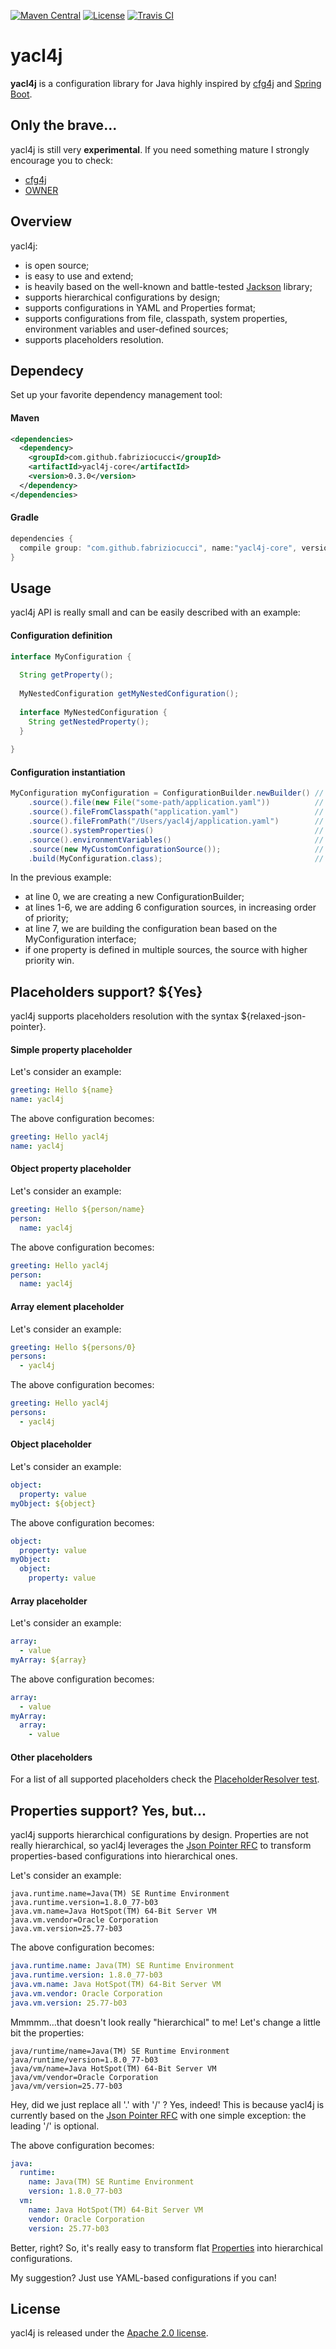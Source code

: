 [![Maven Central](https://img.shields.io/maven-central/v/com.github.fabriziocucci/yacl4j.svg)](http://search.maven.org/#search|ga|1|com.github.fabriziocucci.yacl4j)
[![License](https://img.shields.io/github/license/fabriziocucci/yacl4j.svg)](https://github.com/fabriziocucci/yacl4j/blob/master/LICENSE)
[![Travis CI](https://img.shields.io/travis/fabriziocucci/yacl4j/master.svg)](https://travis-ci.org/fabriziocucci/yacl4j)

# yacl4j
**yacl4j** is a configuration library for Java highly inspired by [cfg4j](https://github.com/cfg4j/cfg4j) and [Spring Boot](https://github.com/spring-projects/spring-boot).

## Only the brave...
yacl4j is still very **experimental**. If you need something mature I strongly encourage you to check:
- [cfg4j](https://github.com/cfg4j/cfg4j)
- [OWNER](https://github.com/lviggiano/owner)

## Overview
yacl4j:
- is open source;
- is easy to use and extend;
- is heavily based on the well-known and battle-tested [Jackson](https://github.com/FasterXML/jackson) library;
- supports hierarchical configurations by design;
- supports configurations in YAML and Properties format;
- supports configurations from file, classpath, system properties, environment variables and user-defined sources;
- supports placeholders resolution.

## Dependecy
Set up your favorite dependency management tool:

#### Maven
```xml
<dependencies>
  <dependency>
    <groupId>com.github.fabriziocucci</groupId>
    <artifactId>yacl4j-core</artifactId>
    <version>0.3.0</version>
  </dependency>
</dependencies>
```

#### Gradle
```groovy
dependencies {
  compile group: "com.github.fabriziocucci", name:"yacl4j-core", version: "0.3.0"
}
```

## Usage
yacl4j API is really small and can be easily described with an example:

#### Configuration definition
```java
interface MyConfiguration {
  
  String getProperty();
  
  MyNestedConfiguration getMyNestedConfiguration();
  
  interface MyNestedConfiguration {
    String getNestedProperty();
  }
  
}
```

#### Configuration instantiation
```java
MyConfiguration myConfiguration = ConfigurationBuilder.newBuilder() // #0
    .source().file(new File("some-path/application.yaml"))          // #1
    .source().fileFromClasspath("application.yaml")                 // #2
    .source().fileFromPath("/Users/yacl4j/application.yaml")        // #3
    .source().systemProperties()                                    // #4
    .source().environmentVariables()                                // #5
    .source(new MyCustomConfigurationSource());                     // #6
    .build(MyConfiguration.class);                                  // #7
```

In the previous example:
- at line 0, we are creating a new ConfigurationBuilder;
- at lines 1-6, we are adding 6 configuration sources, in increasing order of priority;
- at line 7, we are building the configuration bean based on the MyConfiguration interface;
- if one property is defined in multiple sources, the source with higher priority win.

## Placeholders support? ${Yes}
yacl4j supports placeholders resolution with the syntax ${relaxed-json-pointer}.

#### Simple property placeholder

Let's consider an example:

```yaml
greeting: Hello ${name}
name: yacl4j
```

The above configuration becomes:

```yaml
greeting: Hello yacl4j
name: yacl4j
```

#### Object property placeholder

Let's consider an example:

```yaml
greeting: Hello ${person/name}
person:
  name: yacl4j
```

The above configuration becomes:

```yaml
greeting: Hello yacl4j
person:
  name: yacl4j
```

#### Array element placeholder

Let's consider an example:

```yaml
greeting: Hello ${persons/0}
persons:
  - yacl4j
```

The above configuration becomes:

```yaml
greeting: Hello yacl4j
persons:
  - yacl4j
```

#### Object placeholder

Let's consider an example:

```yaml
object: 
  property: value
myObject: ${object}
```

The above configuration becomes:

```yaml
object: 
  property: value
myObject:
  object: 
    property: value
```

#### Array placeholder

Let's consider an example:

```yaml
array: 
  - value
myArray: ${array} 
```

The above configuration becomes:

```yaml
array:
  - value
myArray:
  array:
    - value
```

#### Other placeholders

For a list of all supported placeholders check the [PlaceholderResolver test](https://github.com/fabriziocucci/yacl4j/blob/master/yacl4j-core/src/test/java/com/yacl4j/core/placeholder/NonRecursivePlaceholderResolverTest.java).

## Properties support? Yes, but...
yacl4j supports hierarchical configurations by design. Properties are not really hierarchical, so yacl4j leverages the [Json Pointer RFC](https://tools.ietf.org/html/rfc6901) to transform properties-based configurations into hierarchical ones.

Let's consider an example:

```properties
java.runtime.name=Java(TM) SE Runtime Environment
java.runtime.version=1.8.0_77-b03
java.vm.name=Java HotSpot(TM) 64-Bit Server VM
java.vm.vendor=Oracle Corporation
java.vm.version=25.77-b03
```

The above configuration becomes:

```yaml
java.runtime.name: Java(TM) SE Runtime Environment
java.runtime.version: 1.8.0_77-b03
java.vm.name: Java HotSpot(TM) 64-Bit Server VM
java.vm.vendor: Oracle Corporation
java.vm.version: 25.77-b03
```

Mmmmm...that doesn't look really "hierarchical" to me! Let's change a little bit the properties:

```properties
java/runtime/name=Java(TM) SE Runtime Environment
java/runtime/version=1.8.0_77-b03
java/vm/name=Java HotSpot(TM) 64-Bit Server VM
java/vm/vendor=Oracle Corporation
java/vm/version=25.77-b03
```

Hey, did we just replace all '.' with '/' ? Yes, indeed! This is because yacl4j is currently based on the [Json Pointer RFC](https://tools.ietf.org/html/rfc6901) with one simple exception: the leading '/' is optional.

The above configuration becomes: 

```yaml
java:
  runtime:
    name: Java(TM) SE Runtime Environment
    version: 1.8.0_77-b03
  vm:
    name: Java HotSpot(TM) 64-Bit Server VM
    vendor: Oracle Corporation
    version: 25.77-b03
```

Better, right? So, it's really easy to transform flat [Properties](https://docs.oracle.com/javase/8/docs/api/java/util/Properties.html) into hierarchical configurations.

My suggestion? Just use YAML-based configurations if you can!

## License
yacl4j is released under the [Apache 2.0 license](http://www.apache.org/licenses/LICENSE-2.0.html).
